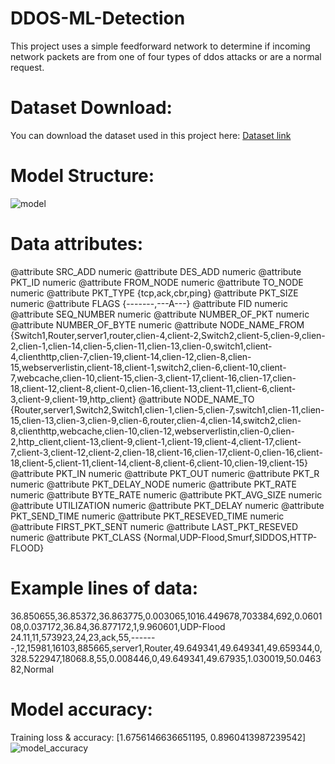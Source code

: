 # DDOS-ML-Detection
This project uses a simple feedforward network to determine if incoming network packets are from one of four types of ddos attacks or are a normal request.


# Dataset Download:
You can download the dataset used in this project here:
[Dataset link](https://drive.google.com/drive/folders/1BqMKyKUgc1U6hpfzsAAKODyG_6bAChU_?usp=sharing)

# Model Structure: 
![model](https://raw.githubusercontent.com/jacobvs/DDOS-ML-Detection/master/model.png)

# Data attributes:
@attribute SRC_ADD numeric
@attribute DES_ADD numeric
@attribute PKT_ID numeric
@attribute FROM_NODE numeric
@attribute TO_NODE numeric
@attribute PKT_TYPE {tcp,ack,cbr,ping}
@attribute PKT_SIZE numeric
@attribute FLAGS {-------,---A---}
@attribute FID numeric
@attribute SEQ_NUMBER numeric
@attribute NUMBER_OF_PKT numeric
@attribute NUMBER_OF_BYTE numeric
@attribute NODE_NAME_FROM {Switch1,Router,server1,router,clien-4,client-2,Switch2,client-5,clien-9,clien-2,clien-1,clien-14,clien-5,clien-11,clien-13,clien-0,switch1,client-4,clienthttp,clien-7,clien-19,client-14,clien-12,clien-8,clien-15,webserverlistin,client-18,client-1,switch2,clien-6,client-10,client-7,webcache,clien-10,client-15,clien-3,client-17,client-16,clien-17,clien-18,client-12,client-8,client-0,clien-16,client-13,client-11,client-6,client-3,client-9,client-19,http_client}
@attribute NODE_NAME_TO {Router,server1,Switch2,Switch1,clien-1,clien-5,clien-7,switch1,clien-11,clien-15,clien-13,clien-3,clien-9,clien-6,router,clien-4,clien-14,switch2,clien-8,clienthttp,webcache,clien-10,clien-12,webserverlistin,clien-0,clien-2,http_client,client-13,client-9,client-1,client-19,client-4,client-17,client-7,client-3,client-12,client-2,clien-18,client-16,clien-17,client-0,clien-16,client-18,client-5,client-11,client-14,client-8,client-6,client-10,clien-19,client-15}
@attribute PKT_IN numeric
@attribute PKT_OUT numeric
@attribute PKT_R numeric
@attribute PKT_DELAY_NODE numeric
@attribute PKT_RATE numeric
@attribute BYTE_RATE numeric
@attribute PKT_AVG_SIZE numeric
@attribute UTILIZATION numeric
@attribute PKT_DELAY numeric
@attribute PKT_SEND_TIME numeric
@attribute PKT_RESEVED_TIME numeric
@attribute FIRST_PKT_SENT numeric
@attribute LAST_PKT_RESEVED numeric
@attribute PKT_CLASS {Normal,UDP-Flood,Smurf,SIDDOS,HTTP-FLOOD}

# Example lines of data:
36.850655,36.85372,36.863775,0.003065,1016.449678,703384,692,0.060108,0.037172,36.84,36.877172,1,9.960601,UDP-Flood
24.11,11,573923,24,23,ack,55,-------,12,15981,16103,885665,server1,Router,49.649341,49.649341,49.659344,0,328.522947,18068.8,55,0.008446,0,49.649341,49.67935,1.030019,50.046382,Normal

# Model accuracy:
Training loss & accuracy: [1.6756146636651195, 0.8960413987239542]
![model_accuracy](https://raw.githubusercontent.com/jacobvs/DDOS-ML-Detection/master/model_accuracy.jpg)
